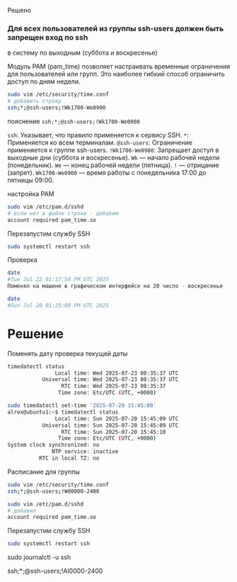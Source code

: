 Решено

### Для всех пользователей из группы ssh-users должен быть запрещен вход по ssh 
в систему по выходным (суббота и воскресенье)

Модуль PAM (pam_time) позволяет настраивать временные ограничения 
для пользователей или групп. 
Это наиболее гибкий способ ограничить доступ по дням недели.


```bash
sudo vim /etc/security/time.conf
# добавить строку
ssh;*;@ssh-users;!Wk1700-We0900
```
пояснение
`ssh;*;@ssh-users;!Wk1700-We0900`

`ssh`: Указывает, что правило применяется к сервису SSH.
`*`: Применяется ко всем терминалам.
`@ssh-users`: Ограничение применяется к группе ssh-users.
`!Wk1700-We0900`: Запрещает доступ в выходные дни (суббота и воскресенье).
`Wk` — начало рабочей недели (понедельник).
`We` — конец рабочей недели (пятница).
`!` — отрицание (запрет).
`Wk1700-We0900` — время работы с понедельника 17:00 до пятницы 09:00.

настройка PAM
```bash
sudo vim /etc/pam.d/sshd
# если нет в файле строки - добавим
account required pam_time.so
```
Перезапустим службу SSH
```bash
sudo systemctl restart ssh
```
Проверка
```bash
date
#Tue Jul 22 01:17:54 PM UTC 2025
Поменял на машине в графическом интерфейсе на 20 число - воскресенье

date
#Sun Jul 20 01:25:00 PM UTC 2025


```




# Решение

Поменять дату
проверка текущей даты
```bash
timedatectl status
               Local time: Wed 2025-07-23 08:35:37 UTC
           Universal time: Wed 2025-07-23 08:35:37 UTC
                 RTC time: Wed 2025-07-23 08:35:37
                Time zone: Etc/UTC (UTC, +0000)
```





```bash
sudo timedatectl set-time '2025-07-20 15:45:00'
alrex@ubuntu1:~$ timedatectl status
               Local time: Sun 2025-07-20 15:45:09 UTC
           Universal time: Sun 2025-07-20 15:45:09 UTC
                 RTC time: Sun 2025-07-20 15:45:10
                Time zone: Etc/UTC (UTC, +0000)
System clock synchronized: no
              NTP service: inactive
          RTC in local TZ: no

```

Расписание для группы
```bash
sudo vim /etc/security/time.conf
ssh;*;@ssh-users;!Wd0000-2400

```
```bash
sudo vim /etc/pam.d/sshd
# добавил
account required pam_time.so
```

Перезапустим службу SSH
```bash
sudo systemctl restart ssh
```

sudo journalctl -u ssh

ssh;*;@ssh-users;!Al0000-2400